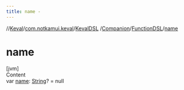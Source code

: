 ```yaml
---
title: name -
---
```

//[Keval](../../../../index.md)/[com.notkamui.keval](../../../index.md)/[KevalDSL](../../index.md)
/[Companion](../index.md)/[FunctionDSL](index.md)/[name](name.md)

# name

[jvm]  
Content  
var [name](name.md): [String](https://kotlinlang.org/api/latest/jvm/stdlib/kotlin/-string/index.html)? = null  




